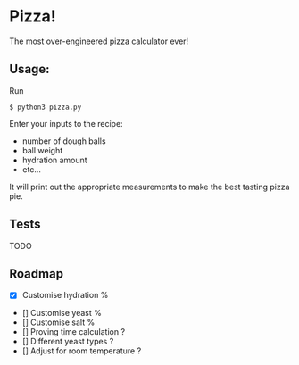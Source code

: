# Pizza!

The most over-engineered pizza calculator ever!

## Usage:

Run

```
$ python3 pizza.py
```

Enter your inputs to the recipe:
 * number of dough balls
 * ball weight
 * hydration amount
 * etc...

It will print out the appropriate measurements to make the best tasting pizza pie.

## Tests

TODO

## Roadmap

- [x] Customise hydration %
- [] Customise yeast %
- [] Customise salt %
- [] Proving time calculation ?
- [] Different yeast types ?
- [] Adjust for room temperature ?

